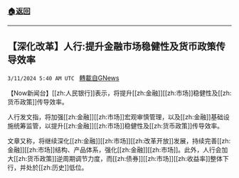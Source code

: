 ###  [:house:返回](README.md)
---


## 【深化改革】人行:提升金融市场稳健性及货币政策传导效率
`3/11/2024 5:40 AM UTC ` [轉載自GNews](https://gnews.org/articles/2383360)

【Now新闻台】[[zh:人民银行]]表示，将提升[[zh:金融]][[zh:市场]]稳健性及[[zh:货币政策]]传导效率。

人行发文指，将加强[[zh:金融]][[zh:市场]]宏观审慎管理，以及[[zh:金融]]基础设施统筹监管，以提升[[zh:金融]][[zh:市场]]稳健性及[[zh:货币政策]]传导效率。

文章又称，将继续深化[[zh:金融]][[zh:市场]][[zh:改革开放]]发展，持续完善[[zh:金融]][[zh:市场]]结构、产品体系，强化[[zh:金融]][[zh:市场]]。此外，人行会加大[[zh:货币政策]]逆周期调节力度，而[[zh:债券]][[zh:市场]][[zh:收益率]]整体下行，并处於[[zh:历史]]低位。
